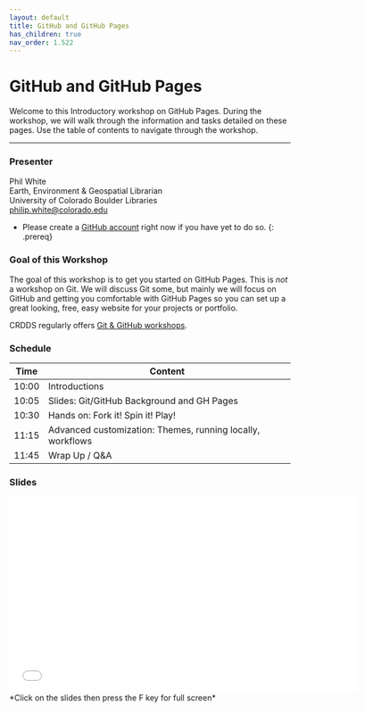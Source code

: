 ```yaml
---
layout: default
title: GitHub and GitHub Pages
has_children: true
nav_order: 1.522
---
```


# GitHub and GitHub Pages

Welcome to this Introductory workshop on GitHub Pages. During the workshop, we will walk through the information and tasks detailed on these pages. Use the table of contents to navigate through the workshop.

____
### Presenter
Phil White <a href='https://github.com/philwhite' target='_blank'><img src='../content/img/GitHub-Mark-custom.svg' style='width:15px; padding:0; border:none !important;'></a>  
Earth, Environment & Geospatial Librarian  
University of Colorado Boulder Libraries  
[philip.white@colorado.edu](mailto:philip.white@colorado.edu)

- Please create a [GitHub account](https://github.com/) right now if you have yet to do so.
{: .prereq}

### Goal of this Workshop
The goal of this workshop is to get you started on GitHub Pages. This is *not* a workshop on Git. We will discuss Git some, but mainly we will focus on GitHub and getting you comfortable with GitHub Pages so you can set up a great looking, free, easy website for your projects or portfolio.

CRDDS regularly offers [Git & GitHub workshops](https://calendar.colorado.edu/event/git_github_in-depth_short_course).

### Schedule

| Time | Content
| --- | ---
| 10:00 | Introductions
| 10:05 | Slides: Git/GitHub Background and GH Pages
| 10:30 | Hands on: Fork it! Spin it! Play!
| 11:15 | Advanced customization: Themes, running locally, workflows
| 11:45 | Wrap Up / Q&A

### Slides  
<iframe width="625" height="352" frameborder="0" marginheight="0" marginwidth="0" src="slides/GitHub-GH-Pages.html"></iframe> *Click on the slides then press the F key for full screen*
